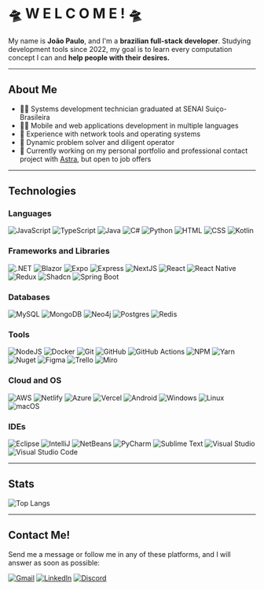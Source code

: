 # 🛸 W E L C O M E ! 🛸

My name is **João Paulo**, and I'm a **brazilian full-stack developer**. Studying development tools since 2022, my goal is to learn every computation concept I can and **help people with their desires.**

---

## About Me

- 👨‍🎓 Systems development technician graduated at SENAI Suiço-Brasileira
- 🧑‍💻 Mobile and web applications development in multiple languages
- 🛜 Experience with network tools and operating systems
- 🦾 Dynamic problem solver and diligent operator
- 💼 Currently working on my personal portfolio and professional contact project with [Astra](https://github.com/astra-software), but open to job offers

---

## Technologies

### **Languages**

![JavaScript](https://img.shields.io/badge/JavaScript-F7DF1E?logo=javascript&logoColor=000)
![TypeScript](https://img.shields.io/badge/TypeScript-3178C6?logo=typescript&logoColor=fff)
![Java](https://img.shields.io/badge/Java-%23ED8B00.svg?logo=openjdk&logoColor=white)
![C#](https://custom-icon-badges.demolab.com/badge/C%23-%23239120.svg?logo=cshrp&logoColor=white)
![Python](https://img.shields.io/badge/Python-3776AB?logo=python&logoColor=fff)
![HTML](https://img.shields.io/badge/HTML-%23E34F26.svg?logo=html5&logoColor=white)
![CSS](https://img.shields.io/badge/CSS-1572B6?logo=css3&logoColor=fff)
![Kotlin](https://img.shields.io/badge/Kotlin-%237F52FF.svg?logo=kotlin&logoColor=white)

### **Frameworks and Libraries**

![.NET](https://img.shields.io/badge/.NET-512BD4?logo=dotnet&logoColor=fff)
![Blazor](https://img.shields.io/badge/Blazor-512BD4?logo=blazor&logoColor=fff)
![Expo](https://img.shields.io/badge/Expo-000020?logo=expo&logoColor=fff)
![Express](https://img.shields.io/badge/Express.js-%23404d59.svg?logo=express&logoColor=%2361DAFB)
![NextJS](https://img.shields.io/badge/Next.js-black?logo=next.js&logoColor=white)
![React](https://img.shields.io/badge/React-%2320232a.svg?logo=react&logoColor=%2361DAFB)
![React Native](https://img.shields.io/badge/React_Native-%2320232a.svg?logo=react&logoColor=%2361DAFB)
![Redux](https://img.shields.io/badge/Redux-764ABC?logo=redux&logoColor=fff)
![Shadcn](https://img.shields.io/badge/shadcn%2Fui-000?logo=shadcnui&logoColor=fff)
![Spring Boot](https://img.shields.io/badge/Spring%20Boot-6DB33F?logo=springboot&logoColor=fff)

### **Databases**

![MySQL](https://img.shields.io/badge/MySQL-4479A1?logo=mysql&logoColor=fff)
![MongoDB](https://img.shields.io/badge/MongoDB-%234ea94b.svg?logo=mongodb&logoColor=white)
![Neo4j](https://img.shields.io/badge/Neo4j-008CC1?logo=neo4j&logoColor=white)
![Postgres](https://img.shields.io/badge/Postgres-%23316192.svg?logo=postgresql&logoColor=white)
![Redis](https://img.shields.io/badge/Redis-%23DD0031.svg?logo=redis&logoColor=white)

### **Tools**

![NodeJS](https://img.shields.io/badge/Node.js-6DA55F?logo=node.js&logoColor=white)
![Docker](https://img.shields.io/badge/Docker-2496ED?logo=docker&logoColor=fff)
![Git](https://img.shields.io/badge/Git-F05032?logo=git&logoColor=fff)
![GitHub](https://img.shields.io/badge/GitHub-%23121011.svg?logo=github&logoColor=white)
![GitHub Actions](https://img.shields.io/badge/GitHub_Actions-2088FF?logo=github-actions&logoColor=white)
![NPM](https://img.shields.io/badge/npm-CB3837?logo=npm&logoColor=fff)
![Yarn](https://img.shields.io/badge/Yarn-2C8EBB?logo=yarn&logoColor=fff)
![Nuget](https://img.shields.io/badge/NuGet-004880?logo=nuget&logoColor=fff)
![Figma](https://img.shields.io/badge/Figma-F24E1E?logo=figma&logoColor=white)
![Trello](https://img.shields.io/badge/Trello-0052CC?logo=trello&logoColor=fff)
![Miro](https://img.shields.io/badge/Miro-050038?logo=miro&logoColor=fff)

### **Cloud and OS**

![AWS](https://img.shields.io/badge/AWS-%23FF9900.svg?logo=amazon-web-services&logoColor=white)
![Netlify](https://img.shields.io/badge/Netlify-%23000000.svg?logo=netlify&logoColor=#00C7B7)
![Azure](https://custom-icon-badges.demolab.com/badge/Microsoft%20Azure-0089D6?logo=msazure&logoColor=white)
![Vercel](https://img.shields.io/badge/Vercel-%23000000.svg?logo=vercel&logoColor=white)
![Android](https://img.shields.io/badge/Android-3DDC84?logo=android&logoColor=white)
![Windows](https://custom-icon-badges.demolab.com/badge/Windows-0078D6?logo=windows11&logoColor=white)
![Linux](https://img.shields.io/badge/Linux-FCC624?logo=linux&logoColor=black)
![macOS](https://img.shields.io/badge/macOS-000000?logo=apple&logoColor=F0F0F0)

### **IDEs**

![Eclipse](https://img.shields.io/badge/Eclipse-FE7A16.svg?logo=Eclipse&logoColor=white)
![IntelliJ](https://img.shields.io/badge/IntelliJIDEA-000000.svg?logo=intellij-idea&logoColor=white)
![NetBeans](https://img.shields.io/badge/NetBeans%20IDE-1B6AC6.svg?logo=apache-netbeans-ide&logoColor=white)
![PyCharm](https://img.shields.io/badge/PyCharm-000?logo=pycharm&logoColor=fff)
![Sublime Text](https://img.shields.io/badge/Sublime%20Text-%23575757.svg?logo=sublime-text&logoColor=important)
![Visual Studio](https://custom-icon-badges.demolab.com/badge/Visual%20Studio-5C2D91.svg?&logo=visual-studio&logoColor=white)
![Visual Studio Code](https://custom-icon-badges.demolab.com/badge/Visual%20Studio%20Code-0078d7.svg?logo=vsc&logoColor=white)

---

## Stats

![Top Langs](https://github-readme-stats.vercel.app/api/top-langs/?username=sntpwbl&layout=compact&langs_count=7&theme=dracula)

---

## Contact Me!

Send me a message or follow me in any of these platforms, and I will answer as soon as possible:

[![Gmail](https://img.shields.io/badge/Gmail-D14836?logo=gmail&logoColor=white)](mailto:jpcsantana401@gmail.com)
[![LinkedIn](https://img.shields.io/badge/Linkedin-%230077B5.svg?logo=linkedin&logoColor=white)](https://www.linkedin.com/in/jpcota/)
[![Discord](https://img.shields.io/badge/Discord-%235865F2.svg?&logo=discord&logoColor=white)](https://discord.gg/kveXnPzf)

